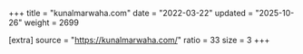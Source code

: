 +++
title = "kunalmarwaha.com"
date = "2022-03-22"
updated = "2025-10-26"
weight = 2699

[extra]
source = "https://kunalmarwaha.com/"
ratio = 33
size = 3
+++
